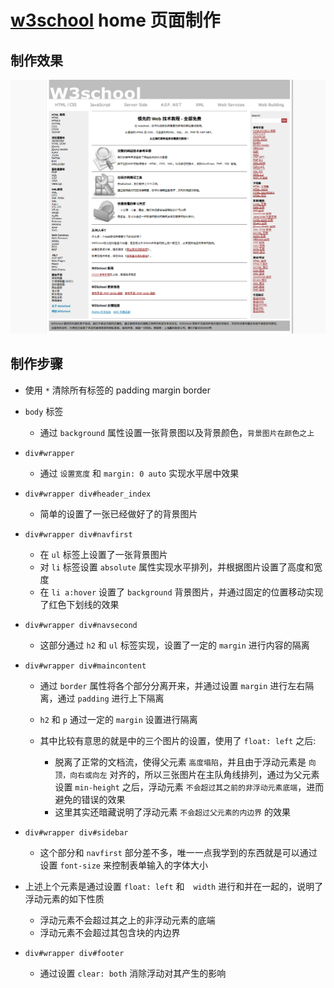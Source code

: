 # [w3school](http://www.w3school.com.cn)  home 页面制作

## 制作效果

<img src="./effect.png" alt="效果图">

## 制作步骤

- 使用 `*` 清除所有标签的 padding margin border
- `body` 标签

    - 通过 `background` 属性设置一张背景图以及背景颜色，`背景图片在颜色之上`
    
- `div#wrapper` 

    - 通过 `设置宽度` 和 `margin: 0 auto` 实现水平居中效果

- `div#wrapper div#header_index`

    - 简单的设置了一张已经做好了的背景图片
    
- `div#wrapper div#navfirst`

    - 在 `ul` 标签上设置了一张背景图片
    - 对 `li` 标签设置 `absolute` 属性实现水平排列，并根据图片设置了高度和宽度
    - 在 `li a:hover` 设置了 `background` 背景图片，并通过固定的位置移动实现了红色下划线的效果

- `div#wrapper div#navsecond`

    - 这部分通过 `h2` 和 `ul` 标签实现，设置了一定的 `margin` 进行内容的隔离
    
- `div#wrapper div#maincontent`

    - 通过 `border` 属性将各个部分分离开来，并通过设置 `margin` 进行左右隔离，通过 `padding` 进行上下隔离
    - `h2` 和 `p` 通过一定的 `margin` 设置进行隔离
    - 其中比较有意思的就是中的三个图片的设置，使用了 `float: left` 之后:
        
        - 脱离了正常的文档流，使得父元素 `高度塌陷`，并且由于浮动元素是 `向顶，向右或向左` 对齐的，所以三张图片在主队角线排列，通过为父元素设置 `min-height` 之后，浮动元素 `不会超过其之前的非浮动元素底端`，进而避免的错误的效果
        - 这里其实还暗藏说明了浮动元素 `不会超过父元素的内边界` 的效果
    
- `div#wrapper div#sidebar`

    - 这个部分和 `navfirst` 部分差不多，唯一一点我学到的东西就是可以通过设置 `font-size` 来控制表单输入的字体大小
    
- 上述上个元素是通过设置 `float: left` 和　`width` 进行和并在一起的，说明了浮动元素的如下性质

    - 浮动元素不会超过其之上的非浮动元素的底端
    - 浮动元素不会超过其包含块的内边界
    
- `div#wrapper div#footer`

    - 通过设置 `clear: both` 消除浮动对其产生的影响
